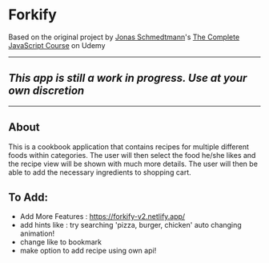 
# Forkify

Based on the original project by [Jonas Schmedtmann](http://codingheroes.io/)'s [The Complete JavaScript Course](https://www.udemy.com/the-complete-javascript-course) on Udemy

--------------------------------------------------------------------
## __*This app is still a work in progress. Use at your own discretion*__
--------------------------------------------------------------------

## About
This is a cookbook application that contains recipes for multiple different foods within categories. The user will then select the food he/she likes and the recipe view will be shown with much more details. The user will then be able to add the necessary ingredients to shopping cart.

## To Add:

* Add More Features : https://forkify-v2.netlify.app/
* add hints like : try searching 'pizza, burger, chicken' auto changing animation!
* change like to bookmark
* make option to add recipe using own api!
